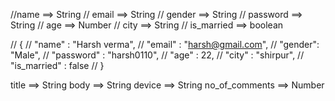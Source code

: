 //name ==> String
// email ==> String
// gender ==> String
// password ==> String
// age ==> Number
// city ==> String
// is_married ==> boolean


// {
//     "name" : "Harsh verma",
//     "email" :  "harsh@gmail.com",
//     "gender": "Male",
//     "password" : "harsh0110",
//     "age" : 22,
//     "city" : "shirpur", 
//     "is_married" :  false
// }

title ==> String
body ==> String
device ==> String
no_of_comments ==> Number